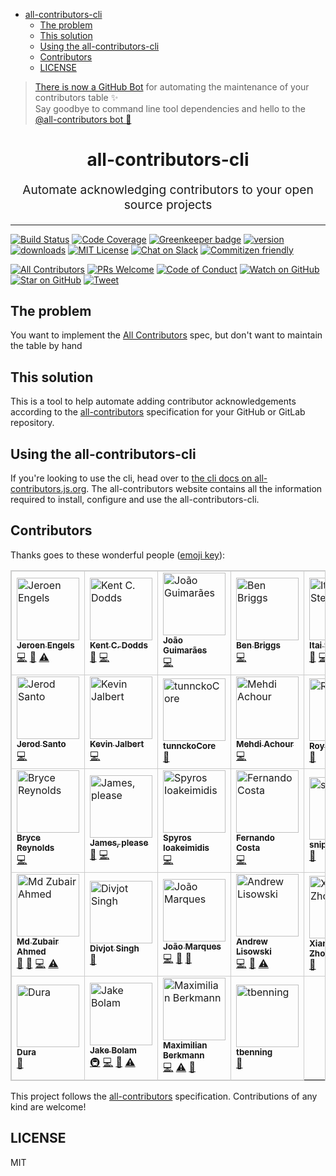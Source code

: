 <!-- START doctoc generated TOC please keep comment here to allow auto update -->
<!-- DON'T EDIT THIS SECTION, INSTEAD RE-RUN doctoc TO UPDATE -->

- [
  all-contributors-cli
  ](#all-contributors-cli)
  - [The problem](#the-problem)
  - [This solution](#this-solution)
  - [Using the all-contributors-cli](#using-the-all-contributors-cli)
  - [Contributors](#contributors)
  - [LICENSE](#license)

<!-- END doctoc generated TOC please keep comment here to allow auto update -->

> [There is now a GitHub Bot](https://github.com/all-contributors/all-contributors-bot) for automating the maintenance of your contributors table ✨<br />Say goodbye to command line tool dependencies and hello to the [@all-contributors bot 🤖](https://github.com/all-contributors/all-contributors-bot)

<h1 align="center">
  all-contributors-cli
</h1>
<p align="center" style="font-size: 1.2rem;">Automate acknowledging contributors to your open source projects</p>

<hr />

[![Build Status][build-badge]][build]
[![Code Coverage][coverage-badge]][coverage]
[![Greenkeeper badge](https://badges.greenkeeper.io/all-contributors/all-contributors-cli.svg)](https://greenkeeper.io/)
[![version][version-badge]][package] [![downloads][downloads-badge]][downloads]
[![MIT License][license-badge]][license]
[![Chat on Slack][chat-badge]][chat]
[![Commitizen friendly](https://img.shields.io/badge/commitizen-friendly-brightgreen.svg)](http://commitizen.github.io/cz-cli/)

[![All Contributors](https://img.shields.io/badge/all_contributors-28-orange.svg?style=flat-square)](#contributors)
[![PRs Welcome][prs-badge]][prs] [![Code of Conduct][coc-badge]][coc]
[![Watch on GitHub][github-watch-badge]][github-watch]
[![Star on GitHub][github-star-badge]][github-star]
[![Tweet][twitter-badge]][twitter]

## The problem

You want to implement the [All Contributors][all-contributors] spec, but don't
want to maintain the table by hand

## This solution

This is a tool to help automate adding contributor acknowledgements according to
the [all-contributors](https://github.com/all-contributors/all-contributors)
specification for your GitHub or GitLab repository.

## Using the all-contributors-cli

If you're looking to use the cli, head over to [the cli docs on all-contributors.js.org](https://all-contributors.js.org/docs/cli/overview). The all-contributors website contains all the information required to install, configure and use the all-contributors-cli.

## Contributors

Thanks goes to these wonderful people
([emoji key](https://github.com/all-contributors/all-contributors#emoji-key)):

<!-- ALL-CONTRIBUTORS-LIST:START - Do not remove or modify this section -->
<!-- prettier-ignore -->
<style>#emoji-table, #emoji-table td { border: 1px solid #ccc; }</style><table id="emoji-table" cellspacing=0 cellpadding=1><tr><td><a href="https://github.com/jfmengels"><img src="https://avatars.githubusercontent.com/u/3869412?v=3" width="100px;" alt="Jeroen Engels"/><br><sub><b>Jeroen Engels</b></sub></a><br><a href="https://github.com/all-contributors/all-contributors-cli/commits?author=jfmengels" alt="Code">💻</a> <a href="https://github.com/all-contributors/all-contributors-cli/commits?author=jfmengels" alt="Documentation">📖</a> <a href="https://github.com/all-contributors/all-contributors-cli/commits?author=jfmengels" alt="Tests">⚠️</a></td><td><a href="http://kentcdodds.com/"><img src="https://avatars.githubusercontent.com/u/1500684?v=3" width="100px;" alt="Kent C. Dodds"/><br><sub><b>Kent C. Dodds</b></sub></a><br><a href="https://github.com/all-contributors/all-contributors-cli/commits?author=kentcdodds" alt="Documentation">📖</a> <a href="https://github.com/all-contributors/all-contributors-cli/commits?author=kentcdodds" alt="Code">💻</a></td><td><a href="https://github.com/jccguimaraes"><img src="https://avatars.githubusercontent.com/u/14871650?v=3" width="100px;" alt="João Guimarães"/><br><sub><b>João Guimarães</b></sub></a><br><a href="https://github.com/all-contributors/all-contributors-cli/commits?author=jccguimaraes" alt="Code">💻</a></td><td><a href="http://beneb.info"><img src="https://avatars.githubusercontent.com/u/1282980?v=3" width="100px;" alt="Ben Briggs"/><br><sub><b>Ben Briggs</b></sub></a><br><a href="https://github.com/all-contributors/all-contributors-cli/commits?author=ben-eb" alt="Code">💻</a></td><td><a href="https://github.com/itaisteinherz"><img src="https://avatars.githubusercontent.com/u/22768990?v=3" width="100px;" alt="Itai Steinherz"/><br><sub><b>Itai Steinherz</b></sub></a><br><a href="https://github.com/all-contributors/all-contributors-cli/commits?author=itaisteinherz" alt="Documentation">📖</a> <a href="https://github.com/all-contributors/all-contributors-cli/commits?author=itaisteinherz" alt="Code">💻</a></td><td><a href="https://github.com/alexjoverm"><img src="https://avatars.githubusercontent.com/u/5701162?v=3" width="100px;" alt="Alex Jover"/><br><sub><b>Alex Jover</b></sub></a><br><a href="https://github.com/all-contributors/all-contributors-cli/commits?author=alexjoverm" alt="Code">💻</a> <a href="https://github.com/all-contributors/all-contributors-cli/commits?author=alexjoverm" alt="Documentation">📖</a></td></tr><tr><td><a href="https://jerodsanto.net"><img src="https://avatars3.githubusercontent.com/u/8212?v=3" width="100px;" alt="Jerod Santo"/><br><sub><b>Jerod Santo</b></sub></a><br><a href="https://github.com/all-contributors/all-contributors-cli/commits?author=jerodsanto" alt="Code">💻</a></td><td><a href="https://github.com/kevinjalbert"><img src="https://avatars1.githubusercontent.com/u/574871?v=3" width="100px;" alt="Kevin Jalbert"/><br><sub><b>Kevin Jalbert</b></sub></a><br><a href="https://github.com/all-contributors/all-contributors-cli/commits?author=kevinjalbert" alt="Code">💻</a></td><td><a href="https://i.am.charlike.online"><img src="https://avatars3.githubusercontent.com/u/5038030?v=4" width="100px;" alt="tunnckoCore"/><br><sub><b>tunnckoCore</b></sub></a><br><a href="#tool-charlike" alt="Tools">🔧</a></td><td><a href="https://machour.idk.tn/"><img src="https://avatars2.githubusercontent.com/u/304450?v=4" width="100px;" alt="Mehdi Achour"/><br><sub><b>Mehdi Achour</b></sub></a><br><a href="https://github.com/all-contributors/all-contributors-cli/commits?author=machour" alt="Code">💻</a></td><td><a href="https://codsen.com"><img src="https://avatars1.githubusercontent.com/u/8344688?v=4" width="100px;" alt="Roy Revelt"/><br><sub><b>Roy Revelt</b></sub></a><br><a href="https://github.com/all-contributors/all-contributors-cli/issues?q=author%3Arevelt" alt="Bug reports">🐛</a></td><td><a href="https://github.com/chrisinajar"><img src="https://avatars1.githubusercontent.com/u/422331?v=4" width="100px;" alt="Chris Vickery"/><br><sub><b>Chris Vickery</b></sub></a><br><a href="https://github.com/all-contributors/all-contributors-cli/commits?author=chrisinajar" alt="Code">💻</a></td></tr><tr><td><a href="https://github.com/brycereynolds"><img src="https://avatars2.githubusercontent.com/u/1026002?v=4" width="100px;" alt="Bryce Reynolds"/><br><sub><b>Bryce Reynolds</b></sub></a><br><a href="https://github.com/all-contributors/all-contributors-cli/commits?author=brycereynolds" alt="Code">💻</a></td><td><a href="http://www.jmeas.com"><img src="https://avatars3.githubusercontent.com/u/2322305?v=4" width="100px;" alt="James, please"/><br><sub><b>James, please</b></sub></a><br><a href="#ideas-jmeas" alt="Ideas, Planning, & Feedback">🤔</a> <a href="https://github.com/all-contributors/all-contributors-cli/commits?author=jmeas" alt="Code">💻</a></td><td><a href="http://www.spyros.io"><img src="https://avatars3.githubusercontent.com/u/1057324?v=4" width="100px;" alt="Spyros Ioakeimidis"/><br><sub><b>Spyros Ioakeimidis</b></sub></a><br><a href="https://github.com/all-contributors/all-contributors-cli/commits?author=spirosikmd" alt="Code">💻</a></td><td><a href="https://github.com/fadc80"><img src="https://avatars3.githubusercontent.com/u/12335761?v=4" width="100px;" alt="Fernando Costa"/><br><sub><b>Fernando Costa</b></sub></a><br><a href="https://github.com/all-contributors/all-contributors-cli/commits?author=fadc80" alt="Code">💻</a></td><td><a href="https://snipe.net"><img src="https://avatars0.githubusercontent.com/u/197404?v=4" width="100px;" alt="snipe"/><br><sub><b>snipe</b></sub></a><br><a href="https://github.com/all-contributors/all-contributors-cli/commits?author=snipe" alt="Documentation">📖</a></td><td><a href="http://gantlaborde.com/"><img src="https://avatars0.githubusercontent.com/u/997157?v=4" width="100px;" alt="Gant Laborde"/><br><sub><b>Gant Laborde</b></sub></a><br><a href="https://github.com/all-contributors/all-contributors-cli/commits?author=GantMan" alt="Code">💻</a></td></tr><tr><td><a href="https://in.linkedin.com/in/mzubairahmed"><img src="https://avatars2.githubusercontent.com/u/17708702?v=4" width="100px;" alt="Md Zubair Ahmed"/><br><sub><b>Md Zubair Ahmed</b></sub></a><br><a href="https://github.com/all-contributors/all-contributors-cli/commits?author=M-ZubairAhmed" alt="Documentation">📖</a> <a href="https://github.com/all-contributors/all-contributors-cli/issues?q=author%3AM-ZubairAhmed" alt="Bug reports">🐛</a> <a href="https://github.com/all-contributors/all-contributors-cli/commits?author=M-ZubairAhmed" alt="Code">💻</a> <a href="https://github.com/all-contributors/all-contributors-cli/commits?author=M-ZubairAhmed" alt="Tests">⚠️</a></td><td><a href="http://bogas04.github.io"><img src="https://avatars3.githubusercontent.com/u/6177621?v=4" width="100px;" alt="Divjot Singh"/><br><sub><b>Divjot Singh</b></sub></a><br><a href="https://github.com/all-contributors/all-contributors-cli/commits?author=bogas04" alt="Documentation">📖</a></td><td><a href="https://github.com/tigermarques"><img src="https://avatars0.githubusercontent.com/u/15315098?v=4" width="100px;" alt="João Marques"/><br><sub><b>João Marques</b></sub></a><br><a href="https://github.com/all-contributors/all-contributors-cli/commits?author=tigermarques" alt="Code">💻</a> <a href="https://github.com/all-contributors/all-contributors-cli/commits?author=tigermarques" alt="Documentation">📖</a> <a href="#ideas-tigermarques" alt="Ideas, Planning, & Feedback">🤔</a></td><td><a href="http://hipstersmoothie.com"><img src="https://avatars3.githubusercontent.com/u/1192452?v=4" width="100px;" alt="Andrew Lisowski"/><br><sub><b>Andrew Lisowski</b></sub></a><br><a href="https://github.com/all-contributors/all-contributors-cli/commits?author=hipstersmoothie" alt="Code">💻</a> <a href="https://github.com/all-contributors/all-contributors-cli/commits?author=hipstersmoothie" alt="Documentation">📖</a> <a href="https://github.com/all-contributors/all-contributors-cli/commits?author=hipstersmoothie" alt="Tests">⚠️</a></td><td><a href="https://github.com/chinesedfan"><img src="https://avatars3.githubusercontent.com/u/1736154?v=4" width="100px;" alt="Xianming Zhong"/><br><sub><b>Xianming Zhong</b></sub></a><br><a href="https://github.com/all-contributors/all-contributors-cli/commits?author=chinesedfan" alt="Documentation">📖</a></td><td><a href="https://github.com/xuchaoying"><img src="https://avatars2.githubusercontent.com/u/8073251?v=4" width="100px;" alt="C.Y.Xu"/><br><sub><b>C.Y.Xu</b></sub></a><br><a href="https://github.com/all-contributors/all-contributors-cli/commits?author=xuchaoying" alt="Code">💻</a></td></tr><tr><td><a href="https://github.com/chris-dura"><img src="https://avatars3.githubusercontent.com/u/3680914?v=4" width="100px;" alt="Dura"/><br><sub><b>Dura</b></sub></a><br><a href="https://github.com/all-contributors/all-contributors-cli/commits?author=chris-dura" alt="Documentation">📖</a></td><td><a href="https://jakebolam.com"><img src="https://avatars2.githubusercontent.com/u/3534236?v=4" width="100px;" alt="Jake Bolam"/><br><sub><b>Jake Bolam</b></sub></a><br><a href="#infra-jakebolam" alt="Infrastructure (Hosting, Build-Tools, etc)">🚇</a> <a href="https://github.com/all-contributors/all-contributors-cli/commits?author=jakebolam" alt="Code">💻</a> <a href="https://github.com/all-contributors/all-contributors-cli/commits?author=jakebolam" alt="Documentation">📖</a> <a href="https://github.com/all-contributors/all-contributors-cli/commits?author=jakebolam" alt="Tests">⚠️</a></td><td><a href="http://maxcubing.wordpress.com"><img src="https://avatars0.githubusercontent.com/u/8260834?v=4" width="100px;" alt="Maximilian Berkmann"/><br><sub><b>Maximilian Berkmann</b></sub></a><br><a href="https://github.com/all-contributors/all-contributors-cli/commits?author=Berkmann18" alt="Code">💻</a> <a href="https://github.com/all-contributors/all-contributors-cli/commits?author=Berkmann18" alt="Tests">⚠️</a> <a href="https://github.com/all-contributors/all-contributors-cli/commits?author=Berkmann18" alt="Documentation">📖</a></td><td><a href="https://github.com/tbenning"><img src="https://avatars2.githubusercontent.com/u/7265547?v=4" width="100px;" alt="tbenning"/><br><sub><b>tbenning</b></sub></a><br><a href="#design-tbenning" alt="Design">🎨</a></td></tr></table>
<!-- ALL-CONTRIBUTORS-LIST:END -->

This project follows the
[all-contributors](https://github.com/all-contributors/all-contributors)
specification. Contributions of any kind are welcome!

## LICENSE

MIT

[npm]: https://www.npmjs.com/
[node]: https://nodejs.org
[chat-badge]: https://img.shields.io/badge/slack-join-ff69b4.svg?style=flat-square
[chat]: https://join.slack.com/t/all-contributors/shared_invite/enQtNTE3ODMyMTA4NTk0LTUwZDMxZGZkMmViMzYzYzk2YTM2NjRkZGM5Yzc0ZTc5NmYzNWY3Y2Q0ZTY3ZmFhZDgyY2E3ZmIzNWQwMTUxZmE
[build-badge]: https://img.shields.io/circleci/project/all-contributors/all-contributors-cli/master.svg?style=flat-square
[build]: https://circleci.com/gh/all-contributors/all-contributors-cli
[coverage-badge]: https://img.shields.io/codecov/c/github/all-contributors/all-contributors-cli.svg?style=flat-square
[coverage]: https://codecov.io/github/all-contributors/all-contributors-cli
[version-badge]: https://img.shields.io/npm/v/all-contributors-cli.svg?style=flat-square
[package]: https://www.npmjs.com/package/all-contributors-cli
[downloads-badge]: https://img.shields.io/npm/dm/all-contributors-cli.svg?style=flat-square
[downloads]: http://www.npmtrends.com/all-contributors-cli
[license-badge]: https://img.shields.io/npm/l/all-contributors-cli.svg?style=flat-square
[license]: https://github.com/all-contributors/all-contributors-cli/blob/master/other/LICENSE
[prs-badge]: https://img.shields.io/badge/PRs-welcome-brightgreen.svg?style=flat-square
[prs]: http://makeapullrequest.com
[coc-badge]: https://img.shields.io/badge/code%20of-conduct-ff69b4.svg?style=flat-square
[coc]: https://github.com/all-contributors/all-contributors-cli/blob/master/other/CODE_OF_CONDUCT.md
[github-watch-badge]: https://img.shields.io/github/watchers/all-contributors/all-contributors-cli.svg?style=social
[github-watch]: https://github.com/all-contributors/all-contributors-cli/watchers
[github-star-badge]: https://img.shields.io/github/stars/all-contributors/all-contributors-cli.svg?style=social
[github-star]: https://github.com/all-contributors/all-contributors-cli/stargazers
[twitter]: https://twitter.com/intent/tweet?text=Check%20out%20all-contributors-cli!%20https://github.com/all-contributors/all-contributors-cli%20%F0%9F%91%8D
[twitter-badge]: https://img.shields.io/twitter/url/https/github.com/all-contributors/all-contributors-cli.svg?style=social
[emojis]: https://github.com/all-contributors/all-contributors#emoji-key
[all-contributors]: https://github.com/all-contributors/all-contributors
